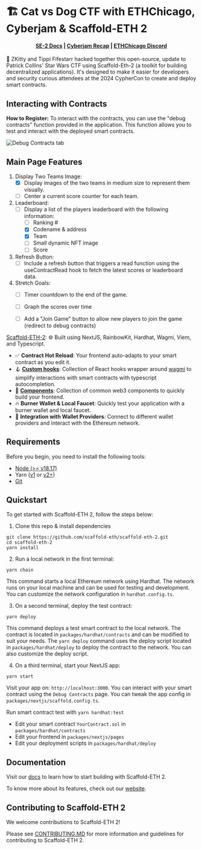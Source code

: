 # 🏗 Cat vs Dog CTF with ETHChicago, Cyberjam & Scaffold-ETH 2

<h4 align="center">
  <a href="https://docs.scaffoldeth.io">SE-2 Docs</a> |
  <a href="https://www.youtube.com/watch?v=Qu6LKDAfDZI">Cyberjam Recap</a> |
  <a href="https://discord.gg/qe8ETgMskt">ETHChicago Discord</a> 
</h4>

🧪 ZKitty and Tippi Fifestarr hacked together this open-source, update to Patrick Collins'  Star Wars CTF using Scaffold-Eth-2 (a toolkit for building decentralized applications). It's designed to make it easier for developers and security curious attendees at the 2024 CypherCon to create and deploy smart contracts. 


## Interacting with Contracts

**How to Register:** To interact with the contracts, you can use the "debug contracts" function provided in the application. This function allows you to test and interact with the deployed smart contracts.

![Debug Contracts tab](https://github.com/tippi-fifestarr/scaffold-eth-2/assets/62179036/b0b67ea5-bf87-472a-8ba6-5c0369e8b9c7)

## Main Page Features

1. Display Two Teams Image:
   - [x] Display images of the two teams in medium size to represent them visually.
   - [ ] Center a current score counter for each team.

2. Leaderboard:
   - [ ] Display a list of the players leaderboard with the following information:
     - [ ] Ranking #
     - [x] Codename & address
     - [x] Team
     - [ ] Small dynamic NFT image
     - [ ] Score

3. Refresh Button:
   - [ ] Include a refresh button that triggers a read function using the useContractRead hook to fetch the latest scores or leaderboard data.

4. Stretch Goals:
   - [ ] Timer countdown to the end of the game.
   - [ ] Graph the scores over time
   - [ ] Add a "Join Game" button to allow new players to join the game (redirect to debug contracts)



[Scaffold-ETH-2](https://youtu.be/DcOzXhaxtt4?list=PLJz1HruEnenAf80uOfDwBPqaliJkjKg69): ⚙️ Built using NextJS, RainbowKit, Hardhat, Wagmi, Viem, and Typescript.

- ✅ **Contract Hot Reload**: Your frontend auto-adapts to your smart contract as you edit it.
- 🪝 **[Custom hooks](https://docs.scaffoldeth.io/hooks/)**: Collection of React hooks wrapper around [wagmi](https://wagmi.sh/) to simplify interactions with smart contracts with typescript autocompletion.
- 🧱 [**Components**](https://docs.scaffoldeth.io/components/): Collection of common web3 components to quickly build your frontend.
- 🔥 **Burner Wallet & Local Faucet**: Quickly test your application with a burner wallet and local faucet.
- 🔐 **Integration with Wallet Providers**: Connect to different wallet providers and interact with the Ethereum network.

## Requirements

Before you begin, you need to install the following tools:

- [Node (>= v18.17)](https://nodejs.org/en/download/)
- Yarn ([v1](https://classic.yarnpkg.com/en/docs/install/) or [v2+](https://yarnpkg.com/getting-started/install))
- [Git](https://git-scm.com/downloads)

## Quickstart

To get started with Scaffold-ETH 2, follow the steps below:

1. Clone this repo & install dependencies

```
git clone https://github.com/scaffold-eth/scaffold-eth-2.git
cd scaffold-eth-2
yarn install
```

2. Run a local network in the first terminal:

```
yarn chain
```

This command starts a local Ethereum network using Hardhat. The network runs on your local machine and can be used for testing and development. You can customize the network configuration in `hardhat.config.ts`.

3. On a second terminal, deploy the test contract:

```
yarn deploy
```

This command deploys a test smart contract to the local network. The contract is located in `packages/hardhat/contracts` and can be modified to suit your needs. The `yarn deploy` command uses the deploy script located in `packages/hardhat/deploy` to deploy the contract to the network. You can also customize the deploy script.

4. On a third terminal, start your NextJS app:

```
yarn start
```

Visit your app on: `http://localhost:3000`. You can interact with your smart contract using the `Debug Contracts` page. You can tweak the app config in `packages/nextjs/scaffold.config.ts`.

Run smart contract test with `yarn hardhat:test`

- Edit your smart contract `YourContract.sol` in `packages/hardhat/contracts`
- Edit your frontend in `packages/nextjs/pages`
- Edit your deployment scripts in `packages/hardhat/deploy`

## Documentation

Visit our [docs](https://docs.scaffoldeth.io) to learn how to start building with Scaffold-ETH 2.

To know more about its features, check out our [website](https://scaffoldeth.io).

## Contributing to Scaffold-ETH 2

We welcome contributions to Scaffold-ETH 2!

Please see [CONTRIBUTING.MD](https://github.com/scaffold-eth/scaffold-eth-2/blob/main/CONTRIBUTING.md) for more information and guidelines for contributing to Scaffold-ETH 2.
